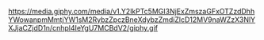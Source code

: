 https://media.giphy.com/media/v1.Y2lkPTc5MGI3NjExZmszaGFxOTZzdDhhYWowanpmMmtjYW1sM2RybzZpczBneXdybzZmdiZlcD12MV9naWZzX3NlYXJjaCZjdD1n/cnhpl4IeYgU7MCBdV2/giphy.gif